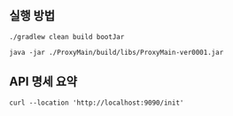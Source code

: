 ## 실행 방법


``
./gradlew clean build bootJar
``

``
java -jar ./ProxyMain/build/libs/ProxyMain-ver0001.jar
``
## API 명세 요약

``curl --location 'http://localhost:9090/init'``